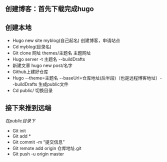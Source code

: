## 创建博客：首先下载完成hugo
## 创建本地
+ Hugo new site myblog(自己起名) 创建博客，申请站点
+ Cd myblog(目录名)
+ Git clone 网址 themes/主题名         主题网址
+ Hugo server -t 主题名 --buildDrafts   
+ 新建文章  hugo new post/名字
+ Github上建好仓库
+ Hugo --theme=主题名 --baseUrl=仓库地址(后半段)（也是远程博客地址）--buildDrafts  生成public文件
+ Cd public/  切换目录

## 接下来推到远端
*在public目录下*
+ Git init 
+ Git add *
+ Git commit -m “提交信息”
+ Git remote add origin 仓库地址.git
+ Git push -u origin master
